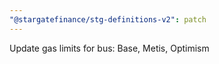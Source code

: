 ```yaml
---
"@stargatefinance/stg-definitions-v2": patch
---
```


Update gas limits for bus: Base, Metis, Optimism
